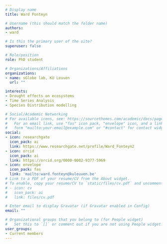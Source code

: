 ```yaml
---
# Display name
title: Ward Fonteyn

# Username (this should match the folder name)
authors:
- ward

# Is this the primary user of the site?
superuser: false

# Role/position
role: PhD student

# Organizations/Affiliations
organizations:
- name: sGlobe lab, KU Leuven
  url: ""

interests:
- Drought effects on ecosystems
- Time Series Analysis
- Species Distribution modelling

# Social/Academic Networking
# For available icons, see: https://sourcethemes.com/academic/docs/page-builder/#icons
#   For an email link, use "fas" icon pack, "envelope" icon, and a link in the
#   form "mailto:your-email@example.com" or "#contact" for contact widget.
social:
- icon: researchgate
  icon_pack: ai
  link: https://www.researchgate.net/profile/Ward_Fonteyn2
- icon: orcid
  icon_pack: ai
  link: https://orcid.org/0000-0002-9377-5969
- icon: envelope
  icon_pack: fas
  link: 'mailto:ward.fonteyn@kuleuven.be'
# Link to a PDF of your resume/CV from the About widget.
# To enable, copy your resume/CV to `static/files/cv.pdf` and uncomment the lines below.
# - icon: cv
#   icon_pack: ai
#   link: files/cv.pdf

# Enter email to display Gravatar (if Gravatar enabled in Config)
email: ""

# Organizational groups that you belong to (for People widget)
#   Set this to `[]` or comment out if you are not using People widget.
user_groups:
- Current members
---
```

